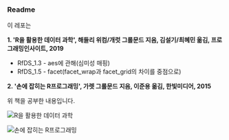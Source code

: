 ### Readme

이 레포는

**1. 'R을 활용한 데이터 과학', 해들리 위컴/개럿 그롤문드 지음, 김설기/최혜민 옮김, 프로그래밍인사이트, 2019**

* RfDS_1.3 - aes에 관해(심미성 매핑)
* RfDS_1.5 - facet(facet_wrap과 facet_grid의 차이를 중점으로)

**2. '손에 잡히는 R프로그래밍', 가렛 그롤문드 지음, 이준용 옮김, 한빛미디어, 2015**

위 책을 공부한 내용입니다.

![R을 활용한 데이터 과학](https://contents.kyobobook.co.kr/sih/fit-in/458x0/pdt/9788966262359.jpg)

![손에 잡히는 R프로그래밍](https://contents.kyobobook.co.kr/sih/fit-in/458x0/pdt/9788968481642.jpg)
